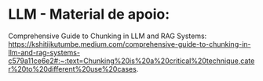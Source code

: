 # LLM - Material de apoio:

Comprehensive Guide to Chunking in LLM and RAG Systems:
https://kshitijkutumbe.medium.com/comprehensive-guide-to-chunking-in-llm-and-rag-systems-c579a11ce6e2#:~:text=Chunking%20is%20a%20critical%20technique,cater%20to%20different%20use%20cases.

